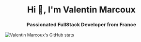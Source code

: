 <h1 align="center">Hi 👋, I'm Valentin Marcoux</h1>
<h3 align="center">Passionated FullStack Developer from France</h3>

![Valentin Marcoux's GitHub stats](https://github-readme-stats.vercel.app/api?username=valentinmodding&show_icons=true)
